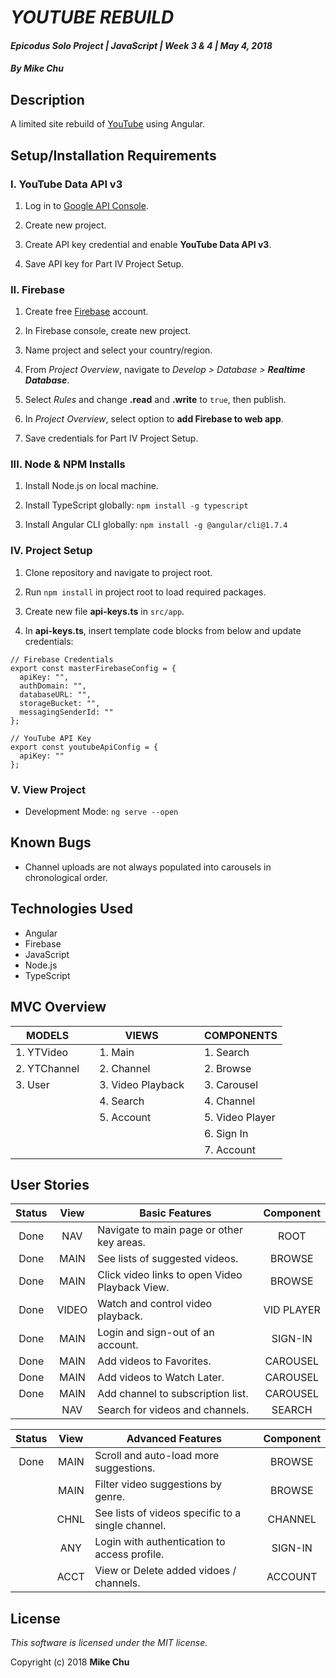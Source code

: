 # _YOUTUBE REBUILD_

#### _Epicodus Solo Project | JavaScript | Week 3 & 4 | May 4, 2018_

#### _By Mike Chu_

## Description

A limited site rebuild of [YouTube](https://www.youtube.com/) using Angular.

## Setup/Installation Requirements

### I. YouTube Data API v3

1. Log in to [Google API Console](https://console.developers.google.com/apis/).

2. Create new project.

3. Create API key credential and enable **YouTube Data API v3**.

4. Save API key for Part IV Project Setup.

### II. Firebase

1. Create free [Firebase](http://firebase.google.com/) account.

2. In Firebase console, create new project.

3. Name project and select your country/region.

4. From _Project Overview_, navigate to _Develop > Database > **Realtime Database**_.

5. Select _Rules_ and change **.read** and **.write** to `true`, then publish.

6. In _Project Overview_, select option to **add Firebase to web app**.

7. Save credentials for Part IV Project Setup.

### III. Node & NPM Installs

1. Install Node.js on local machine.

2. Install TypeScript globally: `npm install -g typescript`

3. Install Angular CLI globally: `npm install -g @angular/cli@1.7.4`

### IV. Project Setup

1. Clone repository and navigate to project root.

2. Run `npm install` in project root to load required packages.

3. Create new file **api-keys.ts** in `src/app`.

4. In **api-keys.ts**, insert template code blocks from below and update credentials:
```
// Firebase Credentials
export const masterFirebaseConfig = {
  apiKey: "",
  authDomain: "",
  databaseURL: "",
  storageBucket: "",
  messagingSenderId: ""
};
```
```
// YouTube API Key
export const youtubeApiConfig = {
  apiKey: ""
};
```

### V. View Project

* Development Mode: `ng serve --open`

## Known Bugs

- Channel uploads are not always populated into carousels in chronological order.

## Technologies Used

* Angular
* Firebase
* JavaScript
* Node.js
* TypeScript

## MVC Overview

| MODELS | | VIEWS | | COMPONENTS |
| ------ | --- | ----- | --- | ---------- |
| 1. YTVideo | | 1. Main | | 1. Search |
| 2. YTChannel | | 2. Channel | | 2. Browse |
| 3. User | | 3. Video Playback | | 3. Carousel |
| | | 4. Search | | 4. Channel |
| | | 5. Account | | 5. Video Player |
| | | | | 6. Sign In |
| | | | | 7. Account |

## User Stories

| Status | View | Basic Features | Component |
| :-: | :-: | --- | :-: |
| Done | NAV | Navigate to main page or other key areas. | ROOT |
| Done | MAIN | See lists of suggested videos. | BROWSE |
| Done | MAIN | Click video links to open Video Playback View. | BROWSE |
| Done | VIDEO | Watch and control video playback. | VID PLAYER |
| Done | MAIN | Login and sign-out of an account. | SIGN-IN |
| Done | MAIN | Add videos to Favorites. | CAROUSEL |
| Done | MAIN | Add videos to Watch Later. | CAROUSEL |
| Done | MAIN | Add channel to subscription list. | CAROUSEL |
| | NAV | Search for videos and channels. | SEARCH |

| Status | View | Advanced Features | Component |
| :-: | :-: | --- | :-: |
| Done | MAIN | Scroll and auto-load more suggestions. | BROWSE |
| | MAIN | Filter video suggestions by genre. | BROWSE |
| | CHNL | See lists of videos specific to a single channel. | CHANNEL |
| | ANY | Login with authentication to access profile. | SIGN-IN |
| | ACCT | View or Delete added vidoes / channels. | ACCOUNT |

## License

_This software is licensed under the MIT license._

Copyright (c) 2018 **Mike Chu**
